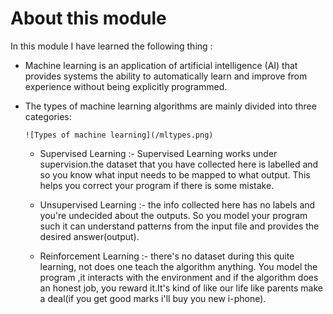 # About this module
In this module I have learned the following thing :
- Machine learning is an application of artificial intelligence (AI) that provides systems the ability to automatically learn and improve from experience without being explicitly programmed. 
- The types of machine learning algorithms are mainly divided into three categories:

      ![Types of machine learning](/mltypes.png)
  - Supervised Learning :- Supervised Learning works under supervision.the dataset that you have collected here is labelled and so you know what input needs to be mapped to what output. This helps you correct your program if there is some mistake.

  - Unsupervised Learning :- the info collected here has no labels and you're undecided about the outputs. So you model your program such it can understand patterns from the input file and provides the desired answer(output).

  - Reinforcement Learning :- there's no dataset during this quite learning, not does one teach the algorithm anything. You model the program ,it interacts with the environment and if the algorithm does an honest job, you reward it.It's kind of like our life like parents make a deal(if you get good marks i'll buy you new i-phone).

